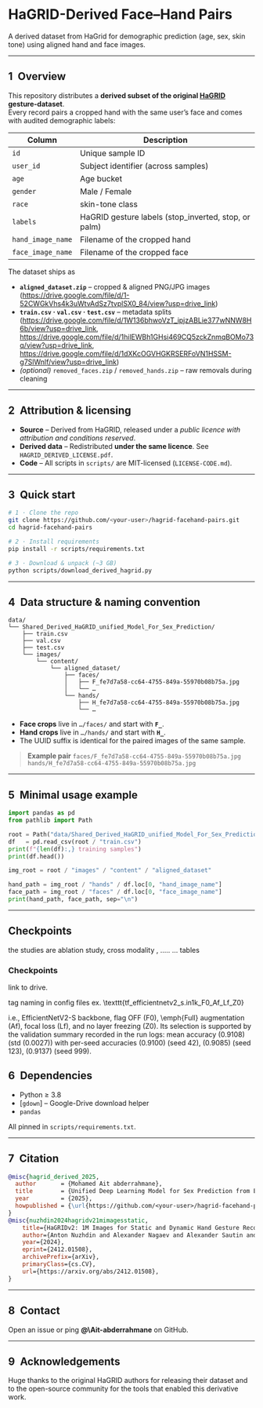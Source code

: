 # HaGRID-Derived Face–Hand Pairs  
A derived dataset from HaGrid for demographic prediction (age, sex, skin tone) using aligned hand and face images.


---

## 1 Overview
This repository distributes a **derived subset of the original [HaGRID](https://github.com/hukenovs/hagrid) gesture-dataset**.  
Every record pairs a cropped hand with the same user’s face and comes with audited demographic labels:

| Column              | Description                              |
|---------------------|------------------------------------------|
| `id`                | Unique sample ID                         |
| `user_id`           | Subject identifier (across samples)      |
| `age`               | Age bucket                               |
| `gender`            | Male / Female                            |
| `race`              | skin-tone class        |
| `labels`            | HaGRID gesture labels (stop_inverted, stop, or palm)      |
| `hand_image_name`   | Filename of the cropped hand             |
| `face_image_name`   | Filename of the cropped face             |

The dataset ships as

* **`aligned_dataset.zip`** – cropped & aligned PNG/JPG images (https://drive.google.com/file/d/1-52CWGkVhs4k3uWtvAdSz7tvplSX0_84/view?usp=drive_link)
* **`train.csv` · `val.csv` · `test.csv`** – metadata splits  (https://drive.google.com/file/d/1W136bhwoVzT_ipjzABLie377wNNW8H6b/view?usp=drive_link, https://drive.google.com/file/d/1hilEWBh1GHsi469CQ5zckZnmqBOMo73q/view?usp=drive_link, https://drive.google.com/file/d/1dXKcOGVHGKRSERFoVN1HSSM-g7SlWnlf/view?usp=drive_link)
* *(optional)* `removed_faces.zip` / `removed_hands.zip` – raw removals during cleaning

---

## 2 Attribution & licensing
* **Source** – Derived from HaGRID, released under a *public licence with attribution and conditions reserved*.  
* **Derived data** – Redistributed **under the same licence**. See `HAGRID_DERIVED_LICENSE.pdf`.  
* **Code** – All scripts in `scripts/` are MIT-licensed (`LICENSE-CODE.md`).

---

## 3 Quick start

```bash
# 1 · Clone the repo
git clone https://github.com/<your-user>/hagrid-facehand-pairs.git
cd hagrid-facehand-pairs

# 2 · Install requirements
pip install -r scripts/requirements.txt

# 3 · Download & unpack (~3 GB)
python scripts/download_derived_hagrid.py
````

---

## 4 Data structure & naming convention

```
data/
└── Shared_Derived_HaGRID_unified_Model_For_Sex_Prediction/
    ├── train.csv
    ├── val.csv
    ├── test.csv
    └── images/
        └── content/
            └── aligned_dataset/
                ├── faces/
                │   ├── F_fe7d7a58-cc64-4755-849a-55970b08b75a.jpg
                │   └── …
                └── hands/
                    ├── H_fe7d7a58-cc64-4755-849a-55970b08b75a.jpg
                    └── …
```

* **Face crops** live in `…/faces/` and start with **`F_`**.
* **Hand crops** live in `…/hands/` and start with **`H_`**.
* The UUID suffix is identical for the paired images of the same sample.

> **Example pair**
> `faces/F_fe7d7a58-cc64-4755-849a-55970b08b75a.jpg`
> `hands/H_fe7d7a58-cc64-4755-849a-55970b08b75a.jpg`

---

## 5 Minimal usage example

```python
import pandas as pd
from pathlib import Path

root = Path("data/Shared_Derived_HaGRID_unified_Model_For_Sex_Prediction")
df   = pd.read_csv(root / "train.csv")
print(f"{len(df):,} training samples")
print(df.head())

img_root = root / "images" / "content" / "aligned_dataset"

hand_path = img_root / "hands" / df.loc[0, "hand_image_name"]
face_path = img_root / "faces" / df.loc[0, "face_image_name"]
print(hand_path, face_path, sep="\n")
```

---
## Checkpoints 
the studies are ablation study, cross modality , .....
        ...  tables

### Checkpoints 
 link to drive.
 
tag naming in config files ex.
\texttt{tf\_efficientnetv2\_s.in1k\_F0\_Af\_Lf\_Z0}

i.e., EfficientNetV2-S backbone, flag OFF (F0), \emph{Full} augmentation (Af), focal loss (Lf), and no layer freezing (Z0). Its selection is supported by the validation summary recorded in the run logs: mean accuracy \(0.9108\) (std \(0.0027\)) with per-seed accuracies \(0.9100\) (seed 42), \(0.9085\) (seed 123), \(0.9137\) (seed 999).


## 6 Dependencies

* Python ≥ 3.8
* [`gdown`] – Google-Drive download helper
* `pandas`

All pinned in `scripts/requirements.txt`.

---

## 7 Citation

```bibtex
@misc{hagrid_derived_2025,
  author       = {Mohamed Ait abderrahmane},
  title        = {Unified Deep Learning Model for Sex Prediction from Either Face or Hand Image},
  year         = {2025},
  howpublished = {\url{https://github.com/<your-user>/hagrid-facehand-pairs}}
}
@misc{nuzhdin2024hagridv21mimagesstatic,
    title={HaGRIDv2: 1M Images for Static and Dynamic Hand Gesture Recognition}, 
    author={Anton Nuzhdin and Alexander Nagaev and Alexander Sautin and Alexander Kapitanov and Karina Kvanchiani},
    year={2024},
    eprint={2412.01508},
    archivePrefix={arXiv},
    primaryClass={cs.CV},
    url={https://arxiv.org/abs/2412.01508}, 
}

```

---

## 8 Contact

Open an issue or ping **@\Ait-abderrahmane** on GitHub.

---

## 9 Acknowledgements

Huge thanks to the original HaGRID authors for releasing their dataset and to the open-source community for the tools that enabled this derivative work.

